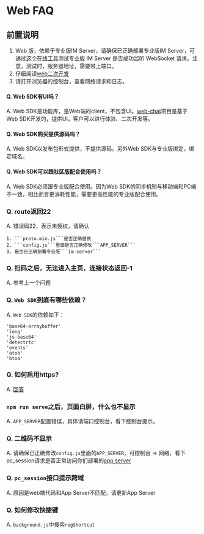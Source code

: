 # Web FAQ

## 前置说明
1. Web 版，依赖于专业版IM Server，请确保已正确部署专业版IM Server，可通过[这个在线工具](http://docs.wildfirechat.cn/web/wstool/index.html)测试专业版 IM Server 是否成功监听 WebSocket 请求。注意，测试时，服务器地址，需要带上端口。
2. 仔细阅读[web二次开发](./../web/integration.md)
3. 请打开浏览器的控制台，查看网络请求和日志。

#### Q. Web SDK有UI吗？
A. Web SDK是功能库，是Web端的client，不包含UI。[web-chat](https://github.com/wildfirechat/web-chat)项目是基于Web SDK开发的，提供UI，客户可以进行体验、二次开发等。

#### Q. Web SDK购买提供源码吗？
A. Web SDK以发布包形式提供，不提供源码。另外Web SDK与专业版绑定，绑定域名。

#### Q. Web SDK可以跟社区版配合使用吗？
A. Web SDK必须跟专业版配合使用。因为Web SDK的同步机制与移动端和PC端不一致，相比而言更消耗性能，需要更高性能的专业版配合使用。

### Q. route返回22
A. 错误码22，表示未授权，请确认

    1. ```proto.min.js```是否正确替换
    2. ```config.js```里面是否正确修改```APP_SERVER```
    3. 是否已正确部署专业版```im-server```

### Q. 扫码之后，无法进入主页，连接状态返回-1
A. 参考上一个问题

### Q. ```Web SDK```到底有哪些依赖？
A. ```Web SDK```的依赖如下：

    'base64-arraybuffer'
    'long'
    'js-base64'
    'detectrtc'
    'events'
    'atob'
    'btoa'

### Q. 如何启用https?
A. [回答](./web/https.md)

### ```npm run serve```之后，页面白屏，什么也不显示
A. ```APP_SERVER```配置错误，具体请端口控制台，看下控制台提示。

### Q. 二维码不显示
A. 请确保已正确修改```config.js```里面的```APP_SERVER```，可控制台 -> 网络，看下pc_session请求是否正常访问你们部署的[app server](../quick_start/server.md)

### Q. ```pc_session```接口提示跨域
A. 原因是web端代码和App Server不匹配，请更新App Server

### Q. 如何修改快捷键
 A. ```background.js```中搜索```regShortcut```